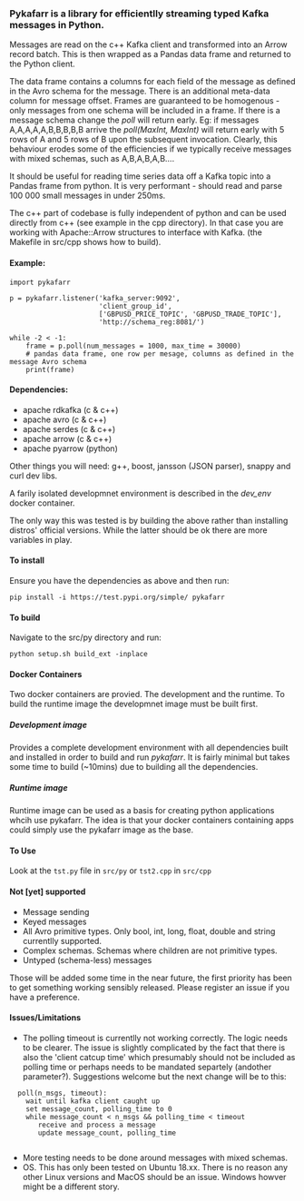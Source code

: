 ### Pykafarr is a library for efficientlly streaming typed Kafka messages in Python.

Messages are read on the c++ Kafka client and transformed into an Arrow record batch. This is then wrapped as a Pandas data frame and returned to the Python client.

The data frame contains a columns for each field of the message as defined in the Avro schema for the message. There is an additional meta-data column for message offset. Frames are guaranteed to be homogenous - only messages from one schema will be included in a frame. If there is a message schema change the _poll_ will return early. Eg: if messages A,A,A,A,A,B,B,B,B,B arrive the _poll(MaxInt, MaxInt)_ will return early with 5 rows of A and 5 rows of B upon the subsequent invocation. Clearly, this behaviour erodes some of the efficiencies if we typically receive messages with mixed schemas, such as A,B,A,B,A,B....

It should be useful for reading time series data off a Kafka topic into a Pandas frame from python. It is very performant - should read and parse 100 000 small messages in under 250ms.

The c++ part of codebase is fully independent of python and can be used directly from c++ (see example in the cpp directory). In that case you are working with Apache::Arrow structures to interface with Kafka. (the Makefile in src/cpp shows how to build).

#### Example:

```
import pykafarr

p = pykafarr.listener('kafka_server:9092',
                      'client_group_id',
                      ['GBPUSD_PRICE_TOPIC', 'GBPUSD_TRADE_TOPIC'],
                      'http://schema_reg:8081/')

while -2 < -1:
    frame = p.poll(num_messages = 1000, max_time = 30000)
    # pandas data frame, one row per mesage, columns as defined in the message Avro schema
    print(frame)
```

#### Dependencies:
- apache rdkafka (c & c++)
- apache avro (c & c++)
- apache serdes (c & c++)
- apache arrow (c & c++)
- apache pyarrow (python)

Other things you will need: g++, boost, jansson (JSON parser), snappy and curl dev libs.

A farily isolated developmnet environment is described in the _dev_env_ docker container.

The only way this was tested is by building the above rather than installing distros' official versions. While the latter should be ok there are more variables in play.

#### To install
Ensure you have the dependencies as above and then run:

```
pip install -i https://test.pypi.org/simple/ pykafarr
```

#### To build
Navigate to the src/py directory and run:

```
python setup.sh build_ext -inplace
```

#### Docker Containers
Two docker containers are provied. The development and the runtime. To build the runtime image the developmnet image must be built first.

##### Development image
Provides a complete development environment with all dependencies built and installed in order to build and run *pykafarr*. It is fairly minimal but takes some time to build (~10mins) due to building all the dependencies.

##### Runtime image
Runtime image can be used as a basis for creating python applications whcih use pykafarr. The idea is that your docker containers containing apps could simply use the pykafarr image as the base.

#### To Use
Look at the `tst.py` file in `src/py` or `tst2.cpp` in `src/cpp`

#### Not [yet] supported
- Message sending
- Keyed messages
- All Avro primitive types. Only bool, int, long, float, double and string currentlly supported.
- Complex schemas. Schemas where children are not primitive types.
- Untyped (schema-less) messages

Those will be added some time in the near future, the first priority has been to get something working sensibly released. Please register an issue if you have a preference.

#### Issues/Limitations
- The polling timeout is currentlly not working correctly. The logic needs to be clearer. The issue is slightly complicated by the fact that there is also the 'client catcup time' which presumably should not be included as polling time or perhaps needs to be mandated separtely (andother parameter?). Suggestions welcome but the next change will be to this:

```
  poll(n_msgs, timeout):
    wait until kafka client caught up
    set message_count, polling_time to 0
    while message_count < n_msgs && polling_time < timeout
       receive and process a message
       update message_count, polling_time
       
```
- More testing needs to be done around messages with mixed schemas.
- OS. This has only been tested on Ubuntu 18.xx. There is no reason any other Linux versions and MacOS should be an issue. Windows howver might be a different story.
